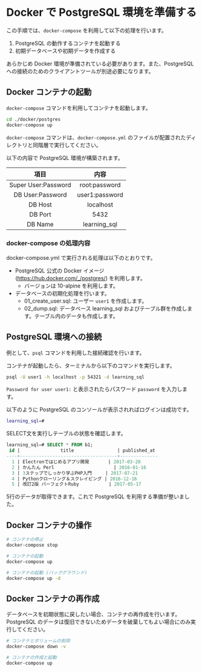 # Docker で PostgreSQL 環境を準備する

この手順では、`docker-compose` を利用して以下の処理を行います。

1. PostgreSQL の動作するコンテナを起動する
2. 初期データベースや初期データを作成する

あらかじめ Docker 環境が準備されている必要があります。また、PostgreSQL への接続のためのクライアントツールが別途必要になります。

## Docker コンテナの起動

`docker-compose` コマンドを利用してコンテナを起動します。

```bash
cd ./docker/postgres
docker-compose up
```

`docker-compose` コマンドは、`docker-compose.yml` のファイルが配置されたディレクトリと同階層で実行してください。

以下の内容で PostgreSQL 環境が構築されます。

項目 | 内容
:----: | :---:
Super User:Password | root:password
DB User:Password | user1:password
DB Host | localhost
DB Port | 5432
DB Name | learning_sql

### docker-compose の処理内容

docker-compose.yml で実行される処理は以下のとおりです。

- PostgreSQL 公式の Docker イメージ (https://hub.docker.com/_/postgres/) を利用します。
    - バージョンは 10-alpine を利用します。
- データベースの初期化処理を行います。
    - 01_create_user.sql: ユーザー `user1` を作成します。
    - 02_dump.sql: データベース learning_sql およびテーブル群を作成します。テーブル内のデータも作成します。

## PostgreSQL 環境への接続

例として、`psql` コマンドを利用した接続確認を行います。

コンテナが起動したら、ターミナルから以下のコマンドを実行します。

```bash
psql -U user1 -h localhost -p 54321 -d learning_sql
```

`Password for user user1:` と表示されたらパスワード `password` を入力します。

以下のように PostgreSQL のコンソールが表示されればログインは成功です。

```bash
learning_sql=#
```

SELECT文を実行しテーブルの状態を確認します。

```sql
learning_sql=# SELECT * FROM b1;
 id |               title                | published_at
----+------------------------------------+--------------
  1 | Electronではじめるアプリ開発       | 2017-03-28
  2 | かんたん Perl                      | 2016-01-16
  3 | 3ステップでしっかり学ぶPHP入門     | 2017-07-21
  4 | Pythonクローリング＆スクレイピング | 2016-12-16
  5 | 改訂2版 パーフェクトRuby           | 2017-05-17
```

5行のデータが取得できます。これで PostgreSQL を利用する準備が整いました。

## Docker コンテナの操作

```bash
# コンテナの停止
docker-compose stop

# コンテナの起動
docker-compose up

# コンテナの起動 (バックグラウンド)
docker-compose up -d
```

## Docker コンテナの再作成

データベースを初期状態に戻したい場合、コンテナの再作成を行います。PostgreSQL のデータは復旧できないためデータを破棄してもよい場合にのみ実行してください。

```bash
# コンテナとボリュームの削除
docker-compose down -v

# コンテナの作成と起動
docker-compose up
```
